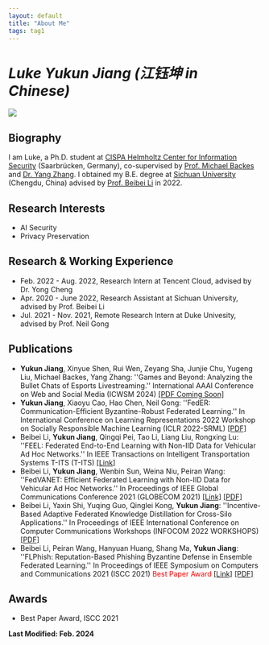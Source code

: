 ```yaml
---
layout: default
title: "About Me"
tags: tag1 
---
```



# *Luke Yukun Jiang (江钰坤 in Chinese)*

<!-- ![](https://s3.bmp.ovh/imgs/2022/03/5a99ff101bb299f1.jpeg) -->
<!-- ![](http://ashbringer0926.github.io/me/Yukun_2022.jpeg) -->
![](http://ashbringer0926.github.io/me/Luke_2022_Iceland_Resized.jpeg)


## Biography

I am Luke, a Ph.D. student at [CISPA Helmholtz Center for Information Security](https://cispa.de) (Saarbrücken, Germany), co-supervised by [Prof. Michael Backes](https://cispa.saarland/director/) and [Dr. Yang Zhang](https://yangzhangalmo.github.io/). I obtained my B.E. degree at [Sichuan University](https://www.scu.edu.cn/) (Chengdu, China) advised by [Prof. Beibei Li](https://li-beibei.github.io/) in 2022.

## Research Interests

* AI Security
* Privacy Preservation

## Research \& Working Experience

* Feb. 2022 - Aug. 2022, Research Intern at Tencent Cloud, advised by Dr. Yong Cheng
* Apr. 2020 - June 2022, Research Assistant at Sichuan University, advised by Prof. Beibei Li
* Jul. 2021 - Nov. 2021, Remote Research Intern at Duke Univesity, advised by Prof. Neil Gong 

## Publications

* **Yukun Jiang**, Xinyue Shen, Rui Wen, Zeyang Sha, Junjie Chu, Yugeng Liu, Michael Backes, Yang Zhang: ''Games and Beyond: Analyzing the Bullet Chats of Esports Livestreaming.'' International AAAI Conference on Web and Social Media (ICWSM 2024) [\[PDF Coming Soon\]](https://ashbringer0926.github.io/20000926/about-me) 
* **Yukun Jiang**, Xiaoyu Cao, Hao Chen, Neil Gong: ''FedER: Communication-Efficient Byzantine-Robust Federated Learning.'' In International Conference on Learning Representations 2022 Workshop on Socially Responsible Machine Learning (ICLR 2022-SRML) [\[PDF\]](http://ashbringer0926.github.io/Publications/FedER.pdf) 
* Beibei Li, **Yukun Jiang**, Qingqi Pei, Tao Li, Liang Liu, Rongxing Lu: ''FEEL: Federated End-to-End Learning with Non-IID Data for Vehicular Ad Hoc Networks.'' In IEEE Transactions on Intelligent Transportation Systems T-ITS (T-ITS) [\[Link\]](https://ieeexplore.ieee.org/document/9831009) 
* Beibei Li, **Yukun Jiang**, Wenbin Sun, Weina Niu, Peiran Wang: ''FedVANET: Efficient Federated Learning with Non-IID Data for Vehicular Ad Hoc Networks.'' In Proceedings of IEEE Global Communications Conference 2021 (GLOBECOM 2021) [\[Link\]](https://ieeexplore.ieee.org/document/9685068) [\[PDF\]](http://ashbringer0926.github.io/Publications/FedVANET.pdf)
* Beibei Li, Yaxin Shi, Yuqing Guo, Qinglei Kong, **Yukun Jiang**: ''Incentive-Based Adaptive Federated Knowledge Distillation for Cross-Silo Applications.'' In Proceedings of IEEE International Conference on Computer Communications Workshops (INFOCOM 2022 WORKSHOPS) [\[PDF\]](http://ashbringer0926.github.io/Publications/Incentive_and_Knowledge_Distillation_Based_FL.pdf)
* Beibei Li, Peiran Wang, Hanyuan Huang, Shang Ma, **Yukun Jiang**: ''FLPhish: Reputation-Based Phishing Byzantine Defense in Ensemble Federated Learning.'' In Proceedings of IEEE Symposium on Computers and Communications 2021 (ISCC 2021) <font color=red>Best Paper Award</font> [\[Link\]](https://ieeexplore.ieee.org/abstract/document/9631506) [\[PDF\]](http://ashbringer0926.github.io/Publications/FLPhish.pdf)

## Awards

* Best Paper Award, ISCC 2021

**Last Modified: Feb. 2024**


